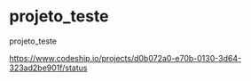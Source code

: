 projeto_teste
=============

projeto_teste

https://www.codeship.io/projects/d0b072a0-e70b-0130-3d64-323ad2be901f/status
